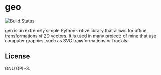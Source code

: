 # geo
[![Build Status](https://travis-ci.com/johndoe31415/geo.svg?branch=master)](https://travis-ci.com/johndoe31415/geo)

geo is an extremely simple Python-native library that allows for affine
transformations of 2D vectors. It is used in many projects of mine that use
computer graphics, such as SVG transformations or fractals.

## License
GNU GPL-3.
